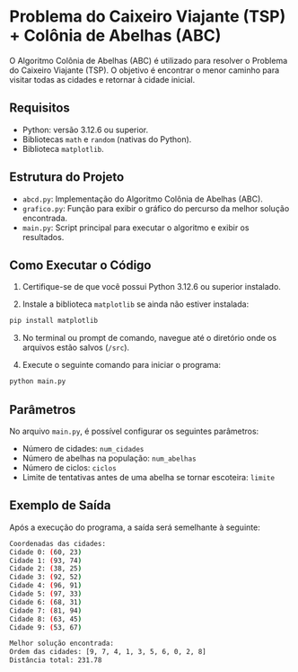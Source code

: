 # Problema do Caixeiro Viajante (TSP) + Colônia de Abelhas (ABC)

O Algoritmo Colônia de Abelhas (ABC) é utilizado para resolver o Problema do Caixeiro Viajante (TSP). O objetivo é encontrar o menor caminho para visitar todas as cidades e retornar à cidade inicial.

## Requisitos

- Python: versão 3.12.6 ou superior.
- Bibliotecas `math` e `random` (nativas do Python).
- Biblioteca `matplotlib`.

## Estrutura do Projeto

- `abcd.py`: Implementação do Algoritmo Colônia de Abelhas (ABC).
- `grafico.py`: Função para exibir o gráfico do percurso da melhor solução encontrada.
- `main.py`: Script principal para executar o algoritmo e exibir os resultados.

## Como Executar o Código

1. Certifique-se de que você possui Python 3.12.6 ou superior instalado.

2. Instale a biblioteca `matplotlib` se ainda não estiver instalada:

```bash
pip install matplotlib
```

3. No terminal ou prompt de comando, navegue até o diretório onde os arquivos estão salvos (`/src`).

4. Execute o seguinte comando para iniciar o programa:

```bash
python main.py
```

## Parâmetros

No arquivo `main.py`, é possível configurar os seguintes parâmetros:

- Número de cidades: `num_cidades`
- Número de abelhas na população: `num_abelhas`
- Número de ciclos: `ciclos`
- Limite de tentativas antes de uma abelha se tornar escoteira: `limite`

## Exemplo de Saída

Após a execução do programa, a saída será semelhante à seguinte:

```bash
Coordenadas das cidades:
Cidade 0: (60, 23)
Cidade 1: (93, 74)
Cidade 2: (38, 25)
Cidade 3: (92, 52)
Cidade 4: (96, 91)
Cidade 5: (97, 33)
Cidade 6: (68, 31)
Cidade 7: (81, 94)
Cidade 8: (63, 45)
Cidade 9: (53, 67)

Melhor solução encontrada:
Ordem das cidades: [9, 7, 4, 1, 3, 5, 6, 0, 2, 8]
Distância total: 231.78
```

